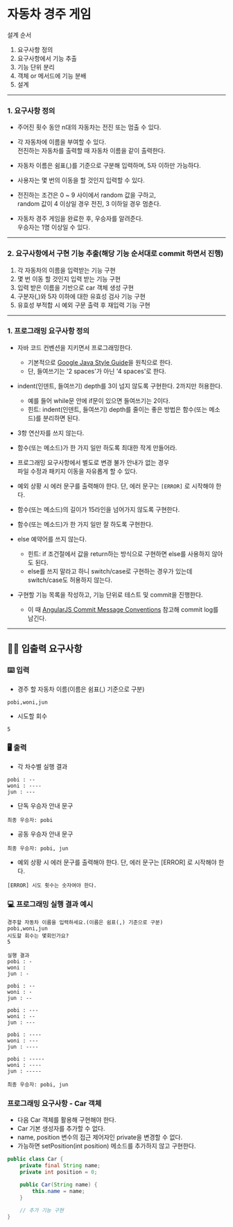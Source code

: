 # 자동차 경주 게임
설계 순서    
1. 요구사항 정의   
2. 요구사항에서 기능 추출    
3. 기능 단위 분리    
4. 객체 or 메서드에 기능 분배    
5. 설계    
***
### 1. 요구사항 정의  
* 주어진 횟수 동안 n대의 자동차는 전진 또는 멈출 수 있다.     

* 각 자동차에 이름을 부여할 수 있다.      
  전진하는 자동차를 출력할 때 자동차 이름을 같이 출력한다.       
 
* 자동차 이름은 쉼표(,)를 기준으로 구분해 입력하며, 5자 이하만 가능하다.      
   
* 사용자는 몇 번의 이동을 할 것인지 입력할 수 있다.      
     
* 전진하는 조건은 0 ~ 9 사이에서 random 값을 구하고,       
  random 값이 4 이상일 경우 전진, 3 이하일 경우 멈춘다.     
  
* 자동차 경주 게임을 완료한 후, 우승자를 알려준다.      
  우승자는 1명 이상일 수 있다.      
***
### 2. 요구사항에서 구현 기능 추출(해당 기능 순서대로 commit 하면서 진행)   
1. 각 자동차의 이름을 입력받는 기능 구현 
2. 몇 번 이동 할 것인지 입력 받는 기능 구현    
3. 입력 받은 이름을 기반으로 car 객체 생성 구현      
4. 구분자(,)와 5자 이하에 대한 유효성 검사 기능 구현      
5. 유효성 부적합 시 예외 구문 출력 후 재입력 기능 구현     
  
***
### 1. 프로그래밍 요구사항 정의      
- 자바 코드 컨벤션을 지키면서 프로그래밍한다.    
  - 기본적으로 [Google Java Style Guide](https://google.github.io/styleguide/javaguide.html)을 원칙으로 한다.   
  - 단, 들여쓰기는 '2 spaces'가 아닌 '4 spaces'로 한다.      
 
- indent(인덴트, 들여쓰기) depth를 3이 넘지 않도록 구현한다. 2까지만 허용한다.    
  - 예를 들어 while문 안에 if문이 있으면 들여쓰기는 2이다.     
  - 힌트: indent(인덴트, 들여쓰기) depth를 줄이는 좋은 방법은 함수(또는 메소드)를 분리하면 된다.      
 
- 3항 연산자를 쓰지 않는다.           

- 함수(또는 메소드)가 한 가지 일만 하도록 최대한 작게 만들어라.         

- 프로그래밍 요구사항에서 별도로 변경 불가 안내가 없는 경우            
  파일 수정과 패키지 이동을 자유롭게 할 수 있다.       
 
- 예외 상황 시 에러 문구를 출력해야 한다. 단, 에러 문구는 `[ERROR]` 로 시작해야 한다.         
   
- 함수(또는 메소드)의 길이가 15라인을 넘어가지 않도록 구현한다.     

- 함수(또는 메소드)가 한 가지 일만 잘 하도록 구현한다.     
   
- else 예약어를 쓰지 않는다.            
  - 힌트: if 조건절에서 값을 return하는 방식으로 구현하면 else를 사용하지 않아도 된다.          
  - else를 쓰지 말라고 하니 switch/case로 구현하는 경우가 있는데 switch/case도 허용하지 않는다.          
- 구현할 기능 목록을 작성하고, 기능 단위로 테스트 및 commit을 진행한다.       
  - 이 때 [AngularJS Commit Message Conventions](https://gist.github.com/stephenparish/9941e89d80e2bc58a153) 참고해 commit log를 남긴다.    
***
## ✍🏻 입출력 요구사항
### ⌨️ 입력
- 경주 할 자동차 이름(이름은 쉼표(,) 기준으로 구분)
```
pobi,woni,jun
```
- 시도할 회수
```
5
```

### 🖥 출력
- 각 차수별 실행 결과
```
pobi : --
woni : ----
jun : ---
```
- 단독 우승자 안내 문구
```
최종 우승자: pobi
```
- 공동 우승자 안내 문구
```
최종 우승자: pobi, jun
```
- 예외 상황 시 에러 문구를 출력해야 한다. 단, 에러 문구는 [ERROR] 로 시작해야 한다.
```
[ERROR] 시도 횟수는 숫자여야 한다.
```

### 💻 프로그래밍 실행 결과 예시
```
경주할 자동차 이름을 입력하세요.(이름은 쉼표(,) 기준으로 구분)
pobi,woni,jun
시도할 회수는 몇회인가요?
5

실행 결과
pobi : -
woni : 
jun : -

pobi : --
woni : -
jun : --

pobi : ---
woni : --
jun : ---

pobi : ----
woni : ---
jun : ----

pobi : -----
woni : ----
jun : -----

최종 우승자: pobi, jun
```
### 프로그래밍 요구사항 - Car 객체
- 다음 Car 객체를 활용해 구현해야 한다.
- Car 기본 생성자를 추가할 수 없다.
- name, position 변수의 접근 제어자인 private을 변경할 수 없다.
- 가능하면 setPosition(int position) 메소드를 추가하지 않고 구현한다.

```java
public class Car {
    private final String name;
    private int position = 0;

    public Car(String name) {
        this.name = name;
    }

    // 추가 기능 구현
}
```
